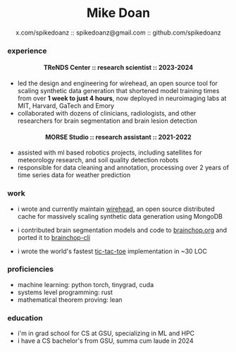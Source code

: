 <h1 style='text-align:center;' href="" onclick="document.getElementById('darkmode-toggle').click(); return false;">
Mike Doan
</h1>

<div style="text-align:center;"> x.com/spikedoanz :: spikedoanz@gmail.com :: github.com/spikedoanz</div>


### experience

<h4 style="text-align:center;">TReNDS Center :: research scientist :: 2023-2024</h4>

- led the design and engineering for wirehead, an open source tool for scaling synthetic data generation that shortened model training times from over **1 week to just 4 hours**, now deployed in neuroimaging labs at MIT, Harvard, GaTech and Emory
- collaborated with dozens of clinicians, radiologists, and other researchers for brain segmentation and brain lesion detection

<h4 style='text-align:center;'>MORSE Studio :: research assistant :: 2021-2022</h4>

- assisted with ml based robotics projects, including satellites for meteorology research, and soil quality detection robots
- responsible for data cleaning and annotation, processing over 2 years of time series data for weather prediction

### work 

- i wrote and currently maintain [wirehead](https://github.com/neuroneural/wirehead), an open source distributed cache for massively scaling synthetic data generation using MongoDB

- i contributed brain segmentation models and code to [brainchop.org](https://brainchop.org/) and ported it to [brainchop-cli](https://github.com/neuroneural/brainchop-cli)

- i wrote the world's fastest [tic-tac-toe](https://github.com/spikedoanz/tensor-tic-tac-toe) implementation in ~30 LOC


### proficiencies

- machine learning: python torch, tinygrad, cuda
- systems level programming: rust
- mathematical theorem proving: lean

### education

- i'm in grad school for CS at GSU, specializing in ML and HPC
- i have a CS bachelor's from GSU, summa cum laude in 2024
